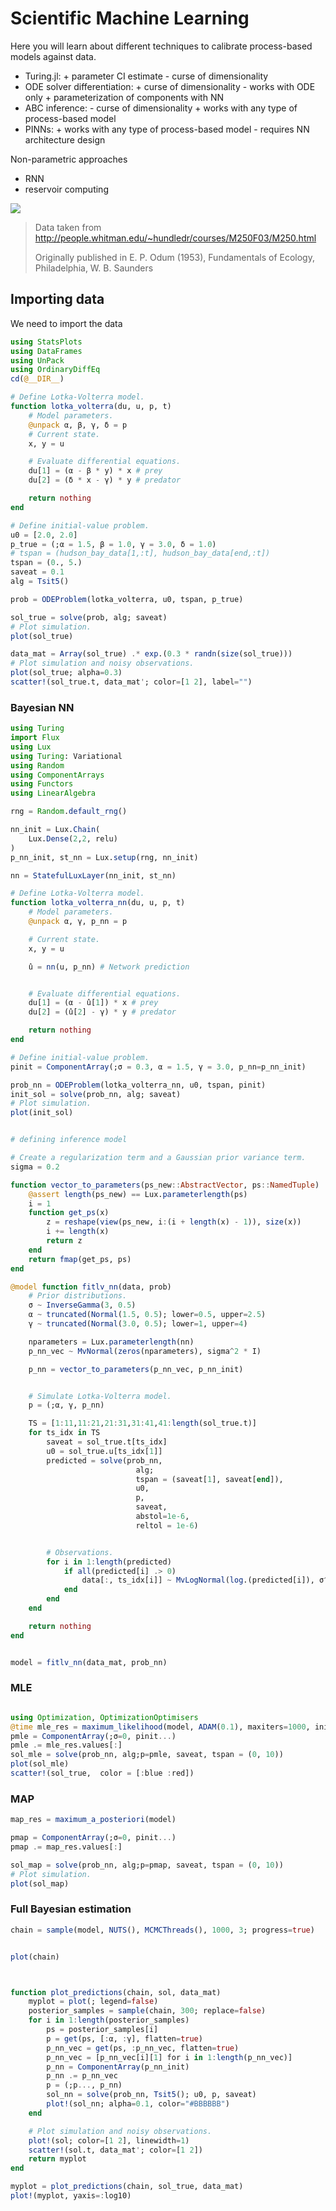 # Scientific Machine Learning

Here you will learn about different techniques to calibrate process-based models against data.

- Turing.jl: + parameter CI estimate - curse of dimensionality
- ODE solver differentiation: + curse of dimensionality - works with ODE only + parameterization of components with NN
- ABC inference: - curse of dimensionality + works with any type of process-based model
- PINNs: + works with any type of process-based model - requires NN architecture design

Non-parametric approaches
- RNN
- reservoir computing

![](MainLynx.jpg)
> Data taken from http://people.whitman.edu/~hundledr/courses/M250F03/M250.html
> 
> Originally published in E. P. Odum (1953), Fundamentals of Ecology, Philadelphia, W. B. Saunders


## Importing data
We need to import the data
```julia
using StatsPlots
using DataFrames
using UnPack
using OrdinaryDiffEq
cd(@__DIR__)

# Define Lotka-Volterra model.
function lotka_volterra(du, u, p, t)
    # Model parameters.
    @unpack α, β, γ, δ = p
    # Current state.
    x, y = u

    # Evaluate differential equations.
    du[1] = (α - β * y) * x # prey
    du[2] = (δ * x - γ) * y # predator

    return nothing
end

# Define initial-value problem.
u0 = [2.0, 2.0]
p_true = (;α = 1.5, β = 1.0, γ = 3.0, δ = 1.0)
# tspan = (hudson_bay_data[1,:t], hudson_bay_data[end,:t])
tspan = (0., 5.)
saveat = 0.1
alg = Tsit5()

prob = ODEProblem(lotka_volterra, u0, tspan, p_true)

sol_true = solve(prob, alg; saveat)
# Plot simulation.
plot(sol_true)

data_mat = Array(sol_true) .* exp.(0.3 * randn(size(sol_true)))
# Plot simulation and noisy observations.
plot(sol_true; alpha=0.3)
scatter!(sol_true.t, data_mat'; color=[1 2], label="")
```


### Bayesian NN
```julia
using Turing
import Flux
using Lux
using Turing: Variational
using Random
using ComponentArrays
using Functors
using LinearAlgebra

rng = Random.default_rng()

nn_init = Lux.Chain(
    Lux.Dense(2,2, relu)
)
p_nn_init, st_nn = Lux.setup(rng, nn_init)

nn = StatefulLuxLayer(nn_init, st_nn)

# Define Lotka-Volterra model.
function lotka_volterra_nn(du, u, p, t)
    # Model parameters.
    @unpack α, γ, p_nn = p

    # Current state.
    x, y = u

    û = nn(u, p_nn) # Network prediction


    # Evaluate differential equations.
    du[1] = (α - û[1]) * x # prey
    du[2] = (û[2] - γ) * y # predator

    return nothing
end

# Define initial-value problem.
pinit = ComponentArray(;σ = 0.3, α = 1.5, γ = 3.0, p_nn=p_nn_init)

prob_nn = ODEProblem(lotka_volterra_nn, u0, tspan, pinit)
init_sol = solve(prob_nn, alg; saveat)
# Plot simulation.
plot(init_sol)


# defining inference model

# Create a regularization term and a Gaussian prior variance term.
sigma = 0.2

function vector_to_parameters(ps_new::AbstractVector, ps::NamedTuple)
    @assert length(ps_new) == Lux.parameterlength(ps)
    i = 1
    function get_ps(x)
        z = reshape(view(ps_new, i:(i + length(x) - 1)), size(x))
        i += length(x)
        return z
    end
    return fmap(get_ps, ps)
end

@model function fitlv_nn(data, prob)
    # Prior distributions.
    σ ~ InverseGamma(3, 0.5)
    α ~ truncated(Normal(1.5, 0.5); lower=0.5, upper=2.5)
    γ ~ truncated(Normal(3.0, 0.5); lower=1, upper=4)

    nparameters = Lux.parameterlength(nn)
    p_nn_vec ~ MvNormal(zeros(nparameters), sigma^2 * I)

    p_nn = vector_to_parameters(p_nn_vec, p_nn_init)


    # Simulate Lotka-Volterra model. 
    p = (;α, γ, p_nn)

    TS = [1:11,11:21,21:31,31:41,41:length(sol_true.t)]
    for ts_idx in TS
        saveat = sol_true.t[ts_idx]
        u0 = sol_true.u[ts_idx[1]]
        predicted = solve(prob_nn,
                            alg; 
                            tspan = (saveat[1], saveat[end]),
                            u0,
                            p, 
                            saveat,
                            abstol=1e-6, 
                            reltol = 1e-6)


        # Observations.
        for i in 1:length(predicted)
            if all(predicted[i] .> 0)
                data[:, ts_idx[i]] ~ MvLogNormal(log.(predicted[i]), σ^2 * I)
            end
        end
    end

    return nothing
end


model = fitlv_nn(data_mat, prob_nn)
```

### MLE
```julia

using Optimization, OptimizationOptimisers
@time mle_res = maximum_likelihood(model, ADAM(0.1), maxiters=1000, initial_params=pinit)
pmle = ComponentArray(;σ=0, pinit...)
pmle .= mle_res.values[:]
sol_mle = solve(prob_nn, alg;p=pmle, saveat, tspan = (0, 10))
plot(sol_mle)
scatter!(sol_true,  color = [:blue :red])
```

### MAP
```julia
map_res = maximum_a_posteriori(model)

pmap = ComponentArray(;σ=0, pinit...)
pmap .= map_res.values[:]

sol_map = solve(prob_nn, alg;p=pmap, saveat, tspan = (0, 10))
# Plot simulation.
plot(sol_map)
```

### Full Bayesian estimation
```julia
chain = sample(model, NUTS(), MCMCThreads(), 1000, 3; progress=true)


plot(chain)



function plot_predictions(chain, sol, data_mat)
    myplot = plot(; legend=false)
    posterior_samples = sample(chain, 300; replace=false)
    for i in 1:length(posterior_samples)
        ps = posterior_samples[i]
        p = get(ps, [:α, :γ], flatten=true)
        p_nn_vec = get(ps, :p_nn_vec, flatten=true)
        p_nn_vec = [p_nn_vec[i][1] for i in 1:length(p_nn_vec)]
        p_nn = ComponentArray(p_nn_init)
        p_nn .= p_nn_vec
        p = (;p..., p_nn)
        sol_nn = solve(prob_nn, Tsit5(); u0, p, saveat)
        plot!(sol_nn; alpha=0.1, color="#BBBBBB")
    end

    # Plot simulation and noisy observations.
    plot!(sol; color=[1 2], linewidth=1)
    scatter!(sol.t, data_mat'; color=[1 2])
    return myplot
end

myplot = plot_predictions(chain, sol_true, data_mat)
plot!(myplot, yaxis=:log10)
```